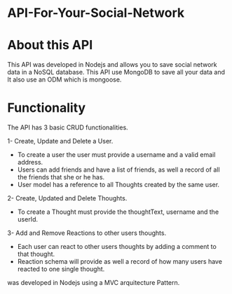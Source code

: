 # API-For-Your-Social-Network


# About this API

This API was developed in Nodejs and allows you to save social network data in a NoSQL database. This API use MongoDB to save all your data and It also use an ODM which is mongoose.

# Functionality
The API has 3 basic CRUD functionalities.

1- Create, Update and Delete a User.

* To create a user the user must provide a username and a valid email address.
* Users can add friends and have a list of friends, as well a record of all the friends that she or he has.
* User model has a reference to all Thoughts created by the same user.
    
2- Create, Updated and Delete Thoughts.
* To create a Thought must provide the thoughtText, username and the userId.

3- Add and Remove Reactions to other users thoughts.
* Each user can react to other users thoughts by adding a comment to that thought.
* Reaction schema will provide as well a record of how many users have reacted to one single thought.
    

was developed in Nodejs using a MVC arquitecture Pattern. 
